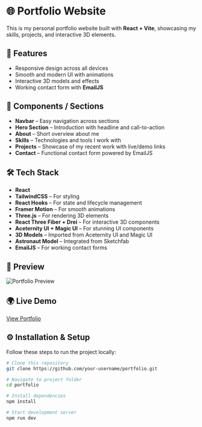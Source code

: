 # 🌐 Portfolio Website

This is my personal portfolio website built with **React + Vite**, showcasing my skills, projects, and interactive 3D elements.  

## 🚀 Features
- Responsive design across all devices  
- Smooth and modern UI with animations  
- Interactive 3D models and effects  
- Working contact form with **EmailJS**  

## 📂 Components / Sections
- **Navbar** – Easy navigation across sections  
- **Hero Section** – Introduction with headline and call-to-action  
- **About** – Short overview about me  
- **Skills** – Technologies and tools I work with  
- **Projects** – Showcase of my recent work with live/demo links  
- **Contact** – Functional contact form powered by EmailJS  

## 🛠️ Tech Stack
- **React**  
- **TailwindCSS** – For styling  
- **React Hooks** – For state and lifecycle management  
- **Framer Motion** – For smooth animations  
- **Three.js** – For rendering 3D elements  
- **React Three Fiber + Drei** – For interactive 3D components  
- **Aceternity UI + Magic UI** – For stunning UI components  
- **3D Models** – Imported from Aceternity UI and Magic UI  
- **Astronaut Model** – Integrated from Sketchfab  
- **EmailJS** – For working contact forms  

## 📸 Preview
![Portfolio Preview](./screenshot.png) <!-- Add screenshot of your site here -->

## 🌍 Live Demo
[View Portfolio](https://your-portfolio-link.netlify.app)  

## ⚙️ Installation & Setup
Follow these steps to run the project locally:  

```bash
# Clone this repository
git clone https://github.com/your-username/portfolio.git

# Navigate to project folder
cd portfolio

# Install dependencies
npm install

# Start development server
npm run dev
